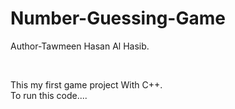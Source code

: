 # Number-Guessing-Game

Author-Tawmeen Hasan Al Hasib.

<br>

This my first game project With C++.
<br>
To run this code....

